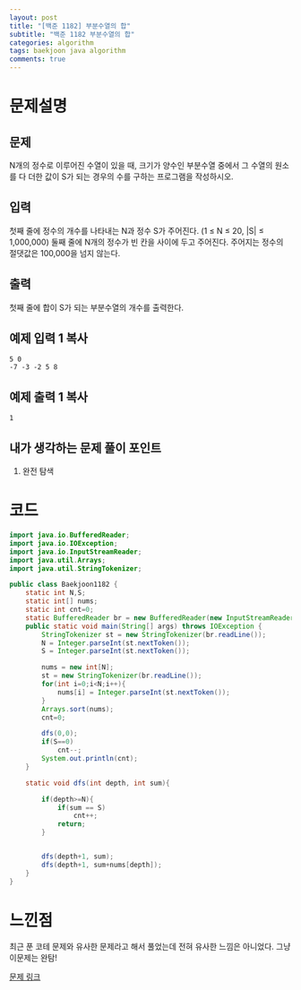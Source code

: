 ```yaml
---
layout: post
title: "[백준 1182] 부분수열의 합"
subtitle: "백준 1182 부분수열의 합"
categories: algorithm
tags: baekjoon java algorithm 
comments: true
---
```


# 문제설명

## 문제

N개의 정수로 이루어진 수열이 있을 때, 크기가 양수인 부분수열 중에서 그 수열의 원소를 다 더한 값이 S가 되는 경우의 수를 구하는 프로그램을 작성하시오.

## 입력

첫째 줄에 정수의 개수를 나타내는 N과 정수 S가 주어진다. (1 ≤ N ≤ 20, |S| ≤ 1,000,000) 둘째 줄에 N개의 정수가 빈 칸을 사이에 두고 주어진다. 주어지는 정수의 절댓값은 100,000을 넘지 않는다.

## 출력

첫째 줄에 합이 S가 되는 부분수열의 개수를 출력한다.

## 예제 입력 1 복사

```
5 0
-7 -3 -2 5 8
```

## 예제 출력 1 복사

```
1
```

## 내가 생각하는 문제 풀이 포인트

1. 완전 탐색

# 코드

~~~java
import java.io.BufferedReader;
import java.io.IOException;
import java.io.InputStreamReader;
import java.util.Arrays;
import java.util.StringTokenizer;

public class Baekjoon1182 {
    static int N,S;
    static int[] nums;
    static int cnt=0;
    static BufferedReader br = new BufferedReader(new InputStreamReader(System.in));
    public static void main(String[] args) throws IOException {
        StringTokenizer st = new StringTokenizer(br.readLine());
        N = Integer.parseInt(st.nextToken());
        S = Integer.parseInt(st.nextToken());

        nums = new int[N];
        st = new StringTokenizer(br.readLine());
        for(int i=0;i<N;i++){
            nums[i] = Integer.parseInt(st.nextToken());
        }
        Arrays.sort(nums);
        cnt=0;

        dfs(0,0);
        if(S==0)
            cnt--;
        System.out.println(cnt);
    }

    static void dfs(int depth, int sum){

        if(depth>=N){
            if(sum == S)
                cnt++;
            return;
        }


        dfs(depth+1, sum);
        dfs(depth+1, sum+nums[depth]);
    }
}

~~~



# 느낀점

최근 푼 코테 문제와 유사한 문제라고 해서 풀었는데 전혀 유사한 느낌은 아니었다. 그냥 이문제는 완탐!

[문제 링크](https://www.acmicpc.net/problem/1182)

